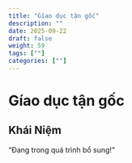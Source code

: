 ```yaml
---
title: "Gíao dục tận gốc"
description: ""
date: 2025-09-22
draft: false
weight: 59
tags: [""]
categories: [""]
---
```


# Gíao dục tận gốc

<!-- **Mã:** 
**Nhóm:**  -->

## Khái Niệm

“Đang trong quá trình bổ sung!”